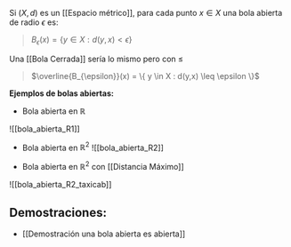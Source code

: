 
Si $(X, d)$ es un [[Espacio métrico]], para cada punto $x \in X$ una bola abierta de radio $\epsilon$ es:

>$B_{\epsilon}(x) = \{y \in X : d(y,x) < \epsilon \}$

Una [[Bola Cerrada]] sería lo mismo pero con $\leq$

>$\overline{B_{\epsilon}}(x) = \{ y \in X : d(y,x) \leq \epsilon \}$

**Ejemplos de bolas abiertas:**

- Bola abierta en $\mathbb{R}$

![[bola_abierta_R1]]

- Bola abierta en $\mathbb{R}^2$
![[bola_abierta_R2]]

- Bola abierta en $\mathbb{R}^2$ con [[Distancia Máximo]]

![[bola_abierta_R2_taxicab]]

## Demostraciones:

- [[Demostración una bola abierta es abierta]]